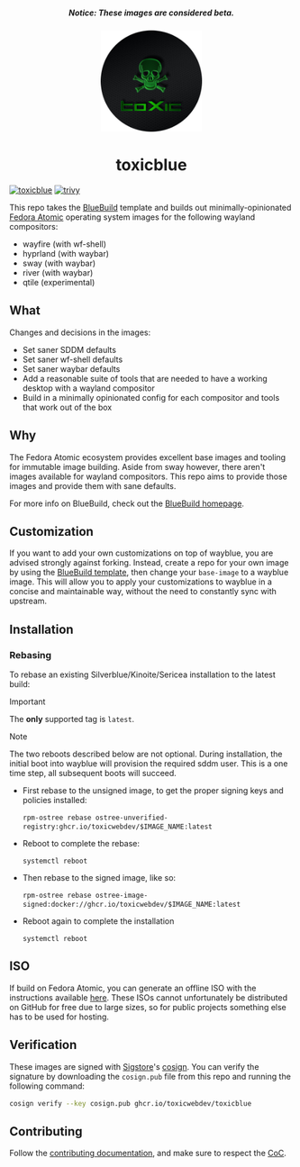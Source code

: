 <h5 align="center">Notice: These images are considered beta.</h5>

<p align="center">
  <a href="https://github.com/toxicwebdev/toxicblue">
    <img src="https://github.com/toxicwebdev/toxicblue/blob/1c0dd53e42c4a8af766f2b9138208c1c51b7e1b2/assets/toxic.png" href="https://github.com/toxicwebdev/toxicblue" width=180 />
  </a>
</p>

<h1 align="center">toxicblue</h1>


[![toxicblue](https://github.com/toxicwebdev/toxicblue/actions/workflows/build.yml/badge.svg)](https://github.com/toxicwebdev/toxicblue/actions/workflows/build.yml)
[![trivy](https://github.com/toxicwebdev/toxicblue/actions/workflows/trivy.yml/badge.svg)](https://github.com/toxicwebdev/toxicblue/actions/workflows/trivy.yml)

This repo takes the [BlueBuild](https://blue-build.org/) template and builds out minimally-opinionated [Fedora Atomic](https://fedoraproject.org/atomic-desktops/) operating system images for the following wayland compositors:

- wayfire (with wf-shell)
- hyprland (with waybar)
- sway (with waybar)
- river (with waybar)
- qtile (experimental)

## What

Changes and decisions in the images:
- Set saner SDDM defaults
- Set saner wf-shell defaults
- Set saner waybar defaults
- Add a reasonable suite of tools that are needed to have a working desktop with a wayland compositor 
- Build in a minimally opinionated config for each compositor and tools that work out of the box

## Why

The Fedora Atomic ecosystem provides excellent base images and tooling for immutable image building. Aside from sway however, there aren't images available for wayland compositors. This repo aims to provide those images and provide them with sane defaults.

For more info on BlueBuild, check out the [BlueBuild homepage](https://blue-build.org/).


## Customization

If you want to add your own customizations on top of wayblue, you are advised strongly against forking. Instead, create a repo for your own image by using the [BlueBuild template](https://github.com/blue-build/template), then change your `base-image` to a wayblue image. This will allow you to apply your customizations to wayblue in a concise and maintainable way, without the need to constantly sync with upstream. 


## Installation

### Rebasing

To rebase an existing Silverblue/Kinoite/Sericea installation to the latest build: 
> [!IMPORTANT] 
> The **only** supported tag is `latest`.

> [!NOTE] 
> The two reboots described below are not optional. During installation, the initial boot into wayblue will provision the required sddm user. This is a one time step, all subsequent boots will succeed.

- First rebase to the unsigned image, to get the proper signing keys and policies installed:
  ```
  rpm-ostree rebase ostree-unverified-registry:ghcr.io/toxicwebdev/$IMAGE_NAME:latest
  ```
- Reboot to complete the rebase:
  ```
  systemctl reboot
  ```
- Then rebase to the signed image, like so:
  ```
  rpm-ostree rebase ostree-image-signed:docker://ghcr.io/toxicwebdev/$IMAGE_NAME:latest
  ```
- Reboot again to complete the installation
  ```
  systemctl reboot
  ```

## ISO

If build on Fedora Atomic, you can generate an offline ISO with the instructions available [here](https://blue-build.org/learn/universal-blue/#fresh-install-from-an-iso). These ISOs cannot unfortunately be distributed on GitHub for free due to large sizes, so for public projects something else has to be used for hosting.

## Verification

These images are signed with [Sigstore](https://www.sigstore.dev/)'s [cosign](https://github.com/sigstore/cosign). You can verify the signature by downloading the `cosign.pub` file from this repo and running the following command:

```bash
cosign verify --key cosign.pub ghcr.io/toxicwebdev/toxicblue
```

## Contributing

Follow the [contributing documentation](CONTRIBUTING.md#contributing), and make sure to respect the [CoC](CODE_OF_CONDUCT.md).
